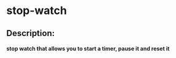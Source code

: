 # stop-watch

## Description:
#### stop watch that allows you to start a timer, pause it and reset it 
